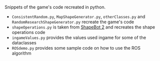 Snippets of the game's code recreated in python.

- `ConsistentRandom.py`, `MapShapeGenerator.py`, `otherClasses.py` and `RandomResearchShapeGenerator.py` recreate the game's code
- `shapeOperations.py` is taken from [ShapeBot 2](https://github.com/tobspr-games/shapez-2-discord-bot) and recreates the shape operations code
- `ingameValues.py` provides the values used ingame for some of the dataclasses
- `ROSdemo.py` provides some sample code on how to use the ROS algorithm